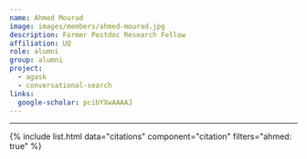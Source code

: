 ```yaml
---
name: Ahmed Mourad
image: images/members/ahmed-mourad.jpg
description: Former Postdoc Research Fellow
affiliation: UQ
role: alumni
group: alumni
project: 
  - agask
  - conversational-search
links:
  google-scholar: pcibYXwAAAAJ
---
```


---

{% include list.html data="citations" component="citation" filters="ahmed: true" %}
